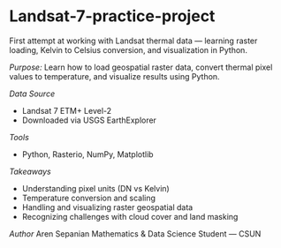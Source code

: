 # Landsat-7-practice-project
First attempt at working with Landsat thermal data — learning raster loading, Kelvin to Celsius conversion, and visualization in Python.

*Purpose:* 
Learn how to load geospatial raster data, convert thermal pixel values to temperature, and visualize results using Python.

*Data Source*
- Landsat 7 ETM+ Level-2
- Downloaded via USGS EarthExplorer

*Tools*
- Python, Rasterio, NumPy, Matplotlib

*Takeaways*
- Understanding pixel units (DN vs Kelvin)
- Temperature conversion and scaling
- Handling and visualizing raster geospatial data
- Recognizing challenges with cloud cover and land masking

*Author*
Aren Sepanian
Mathematics & Data Science Student — CSUN
